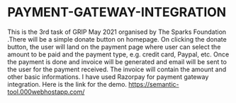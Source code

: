 # PAYMENT-GATEWAY-INTEGRATION
This is the 3rd task of GRIP May 2021 organised by The Sparks Foundation .There will be a simple donate button on homepage. On clicking the donate button, the user will land on the payment page where user can select the amount to be paid and the payment type, e.g. credit card, Paypal, etc. Once the payment is done and invoice will be generated and email will be sent to the user for the payment received. The invoice will contain the amount and other basic informations. I have used Razorpay for payment gateway integration.
Here is the link for the demo.
https://semantic-tool.000webhostapp.com/
